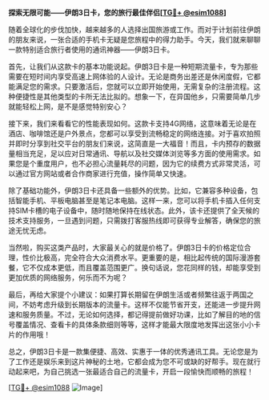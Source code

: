 **探索无限可能——伊朗3日卡，您的旅行最佳伴侣[[TG💪+ @esim1088](https://t.me/s/esim1088)]**

随着全球化的步伐加快，越来越多的人选择出国旅游或工作。而对于计划前往伊朗的朋友来说，一张合适的手机卡无疑是您旅程中的得力助手。今天，我们就来聊聊一款特别适合旅行者使用的通讯神器——伊朗3日卡。

首先，让我们从这款卡的基本功能说起。伊朗3日卡是一种短期流量卡，专为那些需要在短时间内享受高速上网体验的人设计。无论是商务出差还是休闲度假，它都能满足您的需求。只要激活后，您就可以立即开始使用，无需复杂的注册流程。这种便捷性是其他类型的卡所无法比拟的。想象一下，在异国他乡，只需要简单几步就能轻松上网，是不是感觉特别安心？

接下来，我们来看看它的性能表现如何。这款卡支持4G网络，这意味着无论是在酒店、咖啡馆还是户外景点，您都可以享受到流畅稳定的网络连接。对于喜欢拍照并即时分享到社交平台的朋友们来说，这简直是一大福音！而且，卡内预存的数据量相当充足，足以应对日常通讯、导航以及社交媒体浏览等多方面的使用需求。如果您是个重度用户，也不必担心流量耗尽的问题，因为它的续费方式非常灵活，可以通过官方网站或者合作商家进行充值，操作简单又快速。

除了基础功能外，伊朗3日卡还具备一些额外的优势。比如，它兼容多种设备，包括智能手机、平板电脑甚至是笔记本电脑。这样一来，您可以将手机卡插入任何支持SIM卡槽的电子设备中，随时随地保持在线状态。此外，该卡还提供了全天候的技术支持服务，一旦遇到问题，只需拨打客服热线即可获得专业解答，确保您的旅途无忧无虑。

当然啦，购买这类产品时，大家最关心的就是价格了。伊朗3日卡的价格定位合理，性价比极高，完全符合大众消费水平。更重要的是，相比起传统的国际漫游套餐，它不仅成本更低，而且覆盖范围更广。换句话说，您花同样的钱，却能享受到更加优质的网络服务，何乐而不为呢？

最后，再给大家提个小建议：如果打算长期留在伊朗生活或者频繁往返于两国之间，不妨考虑升级到长期版本的流量卡。这样不仅能节省开支，还能进一步提升网速和服务质量。不过，无论如何选择，都记得提前做好功课，比如了解目的地的信号覆盖情况、查看卡的具体条款细则等等，这样才能最大限度地发挥出这张小小卡片的作用哦！

总之，伊朗3日卡是一款集便捷、高效、实惠于一体的优秀通讯工具。无论您是为了工作还是娱乐来到这片神秘的土地，它都会成为您不可或缺的好帮手。现在就行动起来吧，为自己挑选一张最适合自己的流量卡，开启一段愉快而顺畅的旅程！

[[TG💪+ @esim1088](https://t.me/s/esim1088) ![Image](https://i.postimg.cc/4NQfJmqS/Snipaste-2025-05-13-00-14-12.png)]